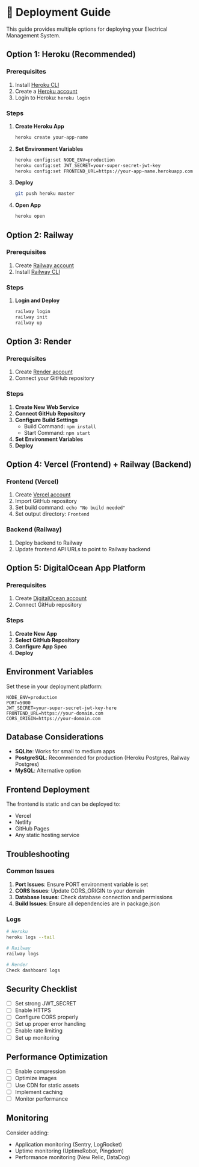# 🚀 Deployment Guide

This guide provides multiple options for deploying your Electrical Management System.

## Option 1: Heroku (Recommended)

### Prerequisites
1. Install [Heroku CLI](https://devcenter.heroku.com/articles/heroku-cli)
2. Create a [Heroku account](https://heroku.com)
3. Login to Heroku: `heroku login`

### Steps
1. **Create Heroku App**
   ```bash
   heroku create your-app-name
   ```

2. **Set Environment Variables**
   ```bash
   heroku config:set NODE_ENV=production
   heroku config:set JWT_SECRET=your-super-secret-jwt-key
   heroku config:set FRONTEND_URL=https://your-app-name.herokuapp.com
   ```

3. **Deploy**
   ```bash
   git push heroku master
   ```

4. **Open App**
   ```bash
   heroku open
   ```

## Option 2: Railway

### Prerequisites
1. Create [Railway account](https://railway.app)
2. Install [Railway CLI](https://docs.railway.app/develop/cli)

### Steps
1. **Login and Deploy**
   ```bash
   railway login
   railway init
   railway up
   ```

## Option 3: Render

### Prerequisites
1. Create [Render account](https://render.com)
2. Connect your GitHub repository

### Steps
1. **Create New Web Service**
2. **Connect GitHub Repository**
3. **Configure Build Settings**
   - Build Command: `npm install`
   - Start Command: `npm start`
4. **Set Environment Variables**
5. **Deploy**

## Option 4: Vercel (Frontend) + Railway (Backend)

### Frontend (Vercel)
1. Create [Vercel account](https://vercel.com)
2. Import GitHub repository
3. Set build command: `echo "No build needed"`
4. Set output directory: `Frontend`

### Backend (Railway)
1. Deploy backend to Railway
2. Update frontend API URLs to point to Railway backend

## Option 5: DigitalOcean App Platform

### Prerequisites
1. Create [DigitalOcean account](https://digitalocean.com)
2. Connect GitHub repository

### Steps
1. **Create New App**
2. **Select GitHub Repository**
3. **Configure App Spec**
4. **Deploy**

## Environment Variables

Set these in your deployment platform:

```env
NODE_ENV=production
PORT=5000
JWT_SECRET=your-super-secret-jwt-key-here
FRONTEND_URL=https://your-domain.com
CORS_ORIGIN=https://your-domain.com
```

## Database Considerations

- **SQLite**: Works for small to medium apps
- **PostgreSQL**: Recommended for production (Heroku Postgres, Railway Postgres)
- **MySQL**: Alternative option

## Frontend Deployment

The frontend is static and can be deployed to:
- Vercel
- Netlify
- GitHub Pages
- Any static hosting service

## Troubleshooting

### Common Issues
1. **Port Issues**: Ensure PORT environment variable is set
2. **CORS Issues**: Update CORS_ORIGIN to your domain
3. **Database Issues**: Check database connection and permissions
4. **Build Issues**: Ensure all dependencies are in package.json

### Logs
```bash
# Heroku
heroku logs --tail

# Railway
railway logs

# Render
Check dashboard logs
```

## Security Checklist

- [ ] Set strong JWT_SECRET
- [ ] Enable HTTPS
- [ ] Configure CORS properly
- [ ] Set up proper error handling
- [ ] Enable rate limiting
- [ ] Set up monitoring

## Performance Optimization

- [ ] Enable compression
- [ ] Optimize images
- [ ] Use CDN for static assets
- [ ] Implement caching
- [ ] Monitor performance

## Monitoring

Consider adding:
- Application monitoring (Sentry, LogRocket)
- Uptime monitoring (UptimeRobot, Pingdom)
- Performance monitoring (New Relic, DataDog)
